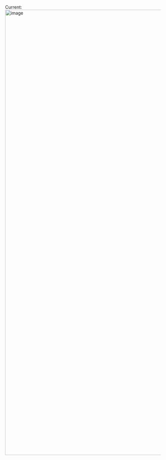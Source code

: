 Current:
<img width="1439" alt="image" src="https://github.com/user-attachments/assets/361c83f4-f7b6-45fb-a1d2-43b61a38b1e9">
